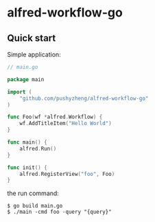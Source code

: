 # alfred-workflow-go

## Quick start

Simple application:

```go
// main.go

package main

import (
	"github.com/pushyzheng/alfred-workflow-go"
)

func Foo(wf *alfred.Workflow) {
	wf.AddTitleItem("Hello World")
}

func main() {
	alfred.Run()
}

func init() {
	alfred.RegisterView("foo", Foo)
}
```

the run command:

```shell
$ go build main.go
$ ./main -cmd foo -query "{query}"
```

